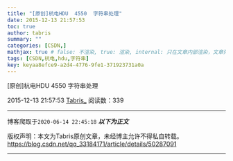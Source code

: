 ```yaml
---
title: "[原创]杭电HDU  4550  字符串处理"
date: 2015-12-13 21:57:53
toc: true
author: tabris
summary: ""
categories: [CSDN,]
mathjax: true # false: 不渲染, true: 渲染, internal: 只在文章内部渲染，文章列表中不渲染
tags: [CSDN,杭电,hdu,字符串]
key: keyaa8efce9-a2d4-4776-9fe1-371923731a0a
---
```


[原创]杭电HDU  4550  字符串处理

2015-12-13 21:57:53  [Tabris_](https://me.csdn.net/qq_33184171) 阅读数：339

---

博客爬取于`2020-06-14 22:45:18`
***以下为正文***

版权声明：本文为Tabris原创文章，未经博主允许不得私自转载。
https://blog.csdn.net/qq_33184171/article/details/50287091

<!-- more -->

---

